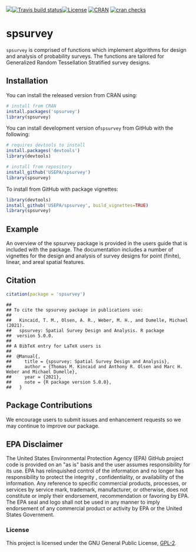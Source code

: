 <!-- badges: start -->
[![](https://cranlogs.r-pkg.org/badges/grand-total/spsurvey)](https://cran.r-project.org/package=spsurvey)[![Travis build status](https://travis-ci.org/mhweber/spsurvey.svg?branch=master)](https://travis-ci.org/mhweber/spsurvey)[![License](http://img.shields.io/badge/license-GPL%20%28%3E=%202%29-brightgreen.svg?style=flat)](http://www.gnu.org/licenses/gpl-2.0.html)
[![CRAN](http://www.r-pkg.org/badges/version/spsurvey)](https://cran.r-project.org/package=spsurvey)
[![cran checks](https://cranchecks.info/badges/worst/spsurvey)](https://cran.r-project.org/web/checks/check_results_spsurvey.html)
<!-- badges: end -->


# spsurvey

`spsurvey` is comprised of functions which implement algorithms for design and analysis of probability surveys.  The functions are tailored for Generalized Random Tessellation Stratified survey designs.

## Installation

You can install the released version from CRAN using:

```r
# install from CRAN
install.packages('spsurvey')
library(spsurvey)
```

You can install development version of`spsurvey` from GitHub with the following:

```r
# requires devtools to install
install.packages('devtools')
library(devtools)

# install from repository
install_github('USEPA/spsurvey')
library(spsurvey)
```

To install from GitHub with package vignettes:
```r
library(devtools)
install_github('USEPA/spsurvey', build_vignettes=TRUE)
library(spsurvey)
```

## Example
An overview of the spsurvey package is provided in the users guide that is included with the package.  The documentation includes a number of vignettes for the design and analysis of survey designs for point (finite), linear, and areal spatial features.

## Citation
```r
citation(package = 'spsurvey')
```

```
## 
## To cite the spsurvey package in publications use:
## 
##   Kincaid, T. M., Olsen, A. R., Weber, M. H., and Dumelle, Michael (2021).
##   spsurvey: Spatial Survey Design and Analysis. R package
##  version 5.0.0.
## 
## A BibTeX entry for LaTeX users is
## 
##  @Manual{,
##     title = {spsurvey: Spatial Survey Design and Analysis},
##     author = {Thomas M. Kincaid and Anthony R. Olsen and Marc H. Weber and Michael Dumelle},
##     year = {2021},
##     note = {R package version 5.0.0},
##   }
```

## Package Contributions
We encourage users to submit issues and enhancement requests so we may
continue to improve our package.

## EPA Disclaimer
The United States Environmental Protection Agency (EPA) GitHub project code is provided on an "as is" basis and the user assumes responsibility for its use. EPA has relinquished control of the information and no longer has responsibility to protect the integrity , confidentiality, or availability of the information. Any reference to specific commercial products, processes, or services by service mark, trademark, manufacturer, or otherwise, does not constitute or imply their endorsement, recommendation or favoring by EPA. The EPA seal and logo shall not be used in any manner to imply endorsement of any commercial product or activity by EPA or the United States Government.

### License

This project is licensed under the GNU General Public License, [GPL-2](https://cran.r-project.org/web/licenses/GPL-2).  
